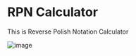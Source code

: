 # RPN Calculator

This is Reverse Polish Notation Calculator



![image](https://user-images.githubusercontent.com/35508198/154626416-176ac276-bcd9-4e9e-a7e9-00a2055ce32b.png)

